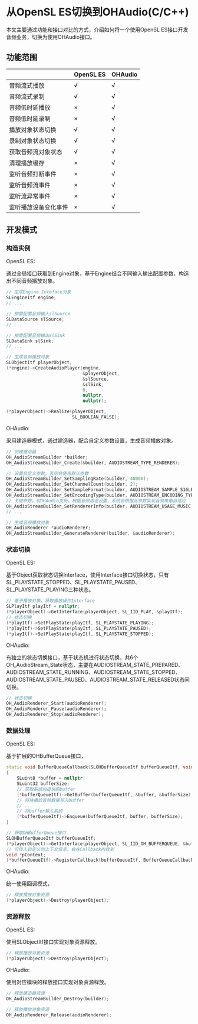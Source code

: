 # 从OpenSL ES切换到OHAudio(C/C++)

本文主要通过功能和接口对比的方式，介绍如何将一个使用OpenSL ES接口开发音频业务，切换为使用OHAudio接口。

## 功能范围

| | OpenSL ES| OHAudio |
| --- | --- | --- |
| 音频流式播放 | √ | √ |
| 音频流式录制 | √ | √ |
| 音频低时延播放 | × | √ |
| 音频低时延录制 | × | √ |
| 播放对象状态切换 | √ | √ |
| 录制对象状态切换 | √ | √ |
| 获取音频流对象状态 | √ | √ |
| 清理播放缓存 | × | √ |
| 监听音频打断事件 | × | √ |
| 监听音频流事件 | × | √ |
| 监听流异常事件 | × | √ |
| 监听播放设备变化事件 | × | √ |

## 开发模式

### 构造实例

OpenSL ES:

通过全局接口获取到Engine对象，基于Engine结合不同输入输出配置参数，构造出不同音频播放对象。

```c++
// 生成Engine Inteface对象
SLEngineItf engine;
// ...

// 按需配置音频输入slSource
SLDataSource slSource;
// ...

// 按需配置音频输出slSink
SLDataSink slSink;
// ...

// 生成音频播放对象
SLObjectItf playerObject;
(*engine)->CreateAudioPlayer(engine,
                             &playerObject,
                             &slSource,
                             &slSink,
                             0,
                             nullptr,
                             nullptr);

(*playerObject)->Realize(playerObject,
                         SL_BOOLEAN_FALSE);
```

OHAudio:

采用建造器模式，通过建造器，配合自定义参数设置，生成音频播放对象。

```c++
// 创建建造器
OH_AudioStreamBuilder *builder;
OH_AudioStreamBuilder_Create(&builder, AUDIOSTREAM_TYPE_RENDERER);

// 设置自定义参数，否则会使用默认参数
OH_AudioStreamBuilder_SetSamplingRate(builder, 48000);
OH_AudioStreamBuilder_SetChannelCount(builder, 2);
OH_AudioStreamBuilder_SetSampleFormat(builder, AUDIOSTREAM_SAMPLE_S16LE);
OH_AudioStreamBuilder_SetEncodingType(builder, AUDIOSTREAM_ENCODING_TYPE_RAW);
// 关键参数，仅OHAudio支持，根据音频用途设置，系统会根据此参数实现音频策略自适应
OH_AudioStreamBuilder_SetRendererInfo(builder, AUDIOSTREAM_USAGE_MUSIC);
// ...

// 生成音频播放对象
OH_AudioRenderer *audioRenderer;
OH_AudioStreamBuilder_GenerateRenderer(builder, &audioRenderer);
```

### 状态切换

OpenSL ES:

基于Object获取状态切换Interface，使用Interface接口切换状态，只有SL_PLAYSTATE_STOPPED、SL_PLAYSTATE_PAUSED、SL_PLAYSTATE_PLAYING三种状态。

```c++
// 基于播放对象，获取播放操作Interface
SLPlayItf playItf = nullptr;
(*playerObject)->GetInterface(playerObject, SL_IID_PLAY, &playItf);
// 状态切换
(*playItf)->SetPlayState(playItf, SL_PLAYSTATE_PLAYING);
(*playItf)->SetPlayState(playItf, SL_PLAYSTATE_PAUSED);
(*playItf)->SetPlayState(playItf, SL_PLAYSTATE_STOPPED);
```

OHAudio:

有独立的状态切换接口，基于状态机进行状态切换，共6个OH_AudioStream_State状态，主要在AUDIOSTREAM_STATE_PREPARED、AUDIOSTREAM_STATE_RUNNING、AUDIOSTREAM_STATE_STOPPED、AUDIOSTREAM_STATE_PAUSED、AUDIOSTREAM_STATE_RELEASED状态间切换。

```c++
// 状态切换
OH_AudioRenderer_Start(audioRenderer);
OH_AudioRenderer_Pause(audioRenderer);
OH_AudioRenderer_Stop(audioRenderer);
```

### 数据处理

OpenSL ES:

基于扩展的OHBufferQueue接口，

```c++
static void BufferQueueCallback(SLOHBufferQueueItf bufferQueueItf, void *pContext, SLuint32 size)
{
    SLuint8 *buffer = nullptr;
    SLuint32 bufferSize;
    // 获取系统内提供的buffer
    (*bufferQueueItf)->GetBuffer(bufferQueueItf, &buffer, &bufferSize);
    // 将待播放音频数据写入buffer
    // ...
    // 将buffer输入系统
    (*bufferQueueItf)->Enqueue(bufferQueueItf, buffer, bufferSize);
}

// 获取OHBufferQueue接口
SLOHBufferQueueItf bufferQueueItf;
(*playerObject)->GetInterface(playerObject, SL_IID_OH_BUFFERQUEUE, &bufferQueueItf);
// 可传入自定义的上下文信息，会在Callback内收到
void *pContext;
(*bufferQueueItf)->RegisterCallback(bufferQueueItf, BufferQueueCallback, pContext);
```

OHAudio:

统一使用回调模式，

```c++
// 释放播放对象资源
(*playerObject)->Destroy(playerObject);
```

### 资源释放

OpenSL ES:

使用SLObjectItf接口实现对象资源释放。

```c++
// 释放播放对象资源
(*playerObject)->Destroy(playerObject);
```

OHAudio:

使用对应模块的释放接口实现对象资源释放。

```c++
// 释放建造器资源
OH_AudioStreamBuilder_Destroy(builder);

// 释放播放对象资源
OH_AudioRenderer_Release(audioRenderer);
```